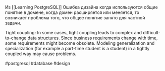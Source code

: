 Из [[Learning PostgreSQL]]
Ошибка дизайна когда используются общие понятие в домене, когда домен расширяется или меняется, то возникает проблема того, что общее понятие занято для частной задачи.

Tight coupling: In some cases, tight coupling leads to complex and difficult- to-change data structures. Since business requirements change with time, some requirements might become obsolete. Modeling generalization and specialization (for example a part-time student is a student) in a tightly coupled way may cause problems.

#postgresql #database #design